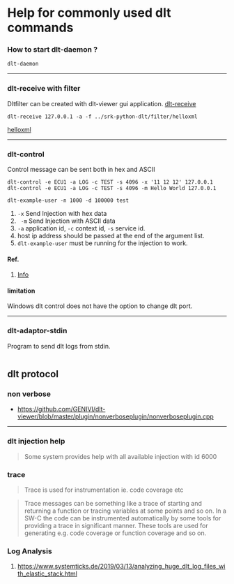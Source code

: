 # Help for commonly used dlt commands
### How to start dlt-daemon ?
```sh
dlt-daemon
```
***
### dlt-receive with filter
Dltfilter can be created with dlt-viewer gui application.
[dlt-receive][DLT-RECEIVE-SRC]
```
dlt-receive 127.0.0.1 -a -f ../srk-python-dlt/filter/helloxml
```
[helloxml](https://raw.githubusercontent.com/senthil4321/srk-python-dlt/master/filter/helloxml) 

[DLT-RECEIVE-SRC]: https://raw.githubusercontent.com/GENIVI/dlt-daemon/master/src/console/dlt-receive.c "dlt-receive-src"
***
### dlt-control
Control message can be sent both in hex and ASCII
```
dlt-control -e ECU1 -a LOG -c TEST -s 4096 -x '11 12 12' 127.0.0.1
dlt-control -e ECU1 -a LOG -c TEST -s 4096 -m Hello World 127.0.0.1

dlt-example-user -n 1000 -d 100000 test
```

1. `-x` Send Injection with hex data
1. ` -m` Send Injection with ASCII data 
1. `-a` application id, `-c` context id, `-s` service id.
1. host ip address should be passed at the end of the argument list.
1. `dlt-example-user` must be running for the injection to work.
#### Ref.
1. [Info](https://lists.linuxfoundation.org/pipermail/genivi-diagnostic-log-and-trace/2015-December/000857.html)
#### limitation
Windows dlt control does not have the option to change dlt port.
***
### dlt-adaptor-stdin
Program to send dlt logs from stdin.
```
```
## dlt protocol
### non verbose
* https://github.com/GENIVI/dlt-viewer/blob/master/plugin/nonverboseplugin/nonverboseplugin.cpp
***
### dlt injection help
> Some system provides help with all available injection with id 6000
### trace
> Trace is used for instrumentation ie. code coverage etc

> Trace messages can be something like a trace of starting and returning a function or 
tracing variables at some points and so on. In a SW-C the code can be instrumented 
automatically by some tools for providing a trace in significant manner. These tools 
are used for generating e.g. code coverage or function coverage and so on.

### Log Analysis

1. https://www.systemticks.de/2019/03/13/analyzing_huge_dlt_log_files_with_elastic_stack.html
